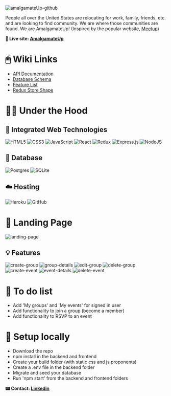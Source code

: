 ![amalgamateUp-github](https://user-images.githubusercontent.com/102837663/190950846-91c5ab41-4066-462b-aebe-016c8350ff0f.png)



People all over the United States are relocating for work, family, friends, etc. and are looking to find community. We are where those communities are found. We are AmalgamateUp! (Inspired by the popular website, [Meetup](https://www.meetup.com/))

**🚀 Live site: [AmalgamateUp](https://amalgamate-up.herokuapp.com/)**

# 🖱 Wiki Links
* [API Documentation](https://github.com/MacFlyOSX/amalgamateUp/wiki/API-Documentation)
* [Database Schema](https://github.com/MacFlyOSX/amalgamateUp/wiki/Database-Schema)
* [Feature List](https://github.com/MacFlyOSX/amalgamateUp/wiki/Feature-List)
* [Redux Store Shape](https://github.com/MacFlyOSX/amalgamateUp/wiki/Redux-Store-Shape)

# 🧑‍💻 Under the Hood

## 🤖 Integrated Web Technologies
![HTML5](https://img.shields.io/badge/html5-%23E34F26.svg?style=for-the-badge&logo=html5&logoColor=white)
![CSS3](https://img.shields.io/badge/css3-%231572B6.svg?style=for-the-badge&logo=css3&logoColor=white)
![JavaScript](https://img.shields.io/badge/javascript-%23323330.svg?style=for-the-badge&logo=javascript&logoColor=%23F7DF1E)
![React](https://img.shields.io/badge/react-%2320232a.svg?style=for-the-badge&logo=react&logoColor=%2361DAFB)
![Redux](https://img.shields.io/badge/redux-%23593d88.svg?style=for-the-badge&logo=redux&logoColor=white)
![Express.js](https://img.shields.io/badge/express.js-%23404d59.svg?style=for-the-badge&logo=express&logoColor=%2361DAFB)
![NodeJS](https://img.shields.io/badge/node.js-6DA55F?style=for-the-badge&logo=node.js&logoColor=white)

## 💾 Database
![Postgres](https://img.shields.io/badge/postgres-%23316192.svg?style=for-the-badge&logo=postgresql&logoColor=white) 
![SQLite](https://img.shields.io/badge/sqlite-%2307405e.svg?style=for-the-badge&logo=sqlite&logoColor=white)

## ☁️ Hosting
![Heroku](https://img.shields.io/badge/heroku-%23430098.svg?style=for-the-badge&logo=heroku&logoColor=white)
![GitHub](https://img.shields.io/badge/github-%23121011.svg?style=for-the-badge&logo=github&logoColor=white)

# 🛬 Landing Page
![landing-page](https://user-images.githubusercontent.com/102837663/192131666-97c3a072-6767-4655-a468-5cda6279b903.png)


## 💡 Features
![create-group](https://user-images.githubusercontent.com/102837663/192131502-e14fb259-ae0b-403d-bf88-fa32c1f6375b.png)
![group-details](https://user-images.githubusercontent.com/102837663/192131509-a2371a91-54fd-46b4-9a32-6fdf566d1305.png)
![edit-group](https://user-images.githubusercontent.com/102837663/192131515-bc1e9201-257c-49e0-bdbf-6087667c4d4a.png)
![delete-group](https://user-images.githubusercontent.com/102837663/192131520-338d6079-e185-4718-8364-bb4d1e61ffa0.png)
![create-event](https://user-images.githubusercontent.com/102837663/192131918-b83b2828-a272-4750-93b1-182998ab1db5.png)
![event-details](https://user-images.githubusercontent.com/102837663/192131533-ea6cc7bb-812c-4554-b4c2-249ffdef230a.png)
![delete-event](https://user-images.githubusercontent.com/102837663/192131541-28138d50-b145-4f17-92a1-3e52651be378.png)

# 🚧 To do list
- Add 'My groups' and 'My events' for signed in user
- Add functionality to join a group (become a member) 
- Add functionality to RSVP to an event

# 📲 Setup locally
- Download the repo
- npm install in the backend and frontend
- Create your build folder (with static css and js proponents)
- Create a .env file in the backend folder
- Migrate and seed your database
- Run 'npm start' from the backend and frontend folders

**📟 Contact: [Linkedin](https://www.linkedin.com/in/brandon-tasaki/)**
